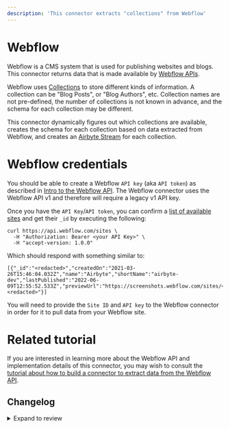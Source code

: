 ```yaml
---
description: 'This connector extracts "collections" from Webflow'
---
```


# Webflow

Webflow is a CMS system that is used for publishing websites and blogs. This connector returns data that is made available by [Webflow APIs](https://developers.webflow.com/).

Webflow uses [Collections](https://developers.webflow.com/#collections) to store different kinds of information. A collection can be "Blog Posts", or "Blog Authors", etc. Collection names are not pre-defined, the number of collections is not known in advance, and the schema for each collection may be different.

This connector dynamically figures out which collections are available, creates the schema for each collection based on data extracted from Webflow, and creates an [Airbyte Stream](https://docs.airbyte.com/connector-development/cdk-python/full-refresh-stream/) for each collection.

# Webflow credentials

You should be able to create a Webflow `API key` (aka `API token`) as described in [Intro to the Webflow API](https://university.webflow.com/lesson/intro-to-the-webflow-api). The Webflow connector uses the Webflow API v1 and therefore will require a legacy v1 API key.

Once you have the `API Key`/`API token`, you can confirm a [list of available sites](https://developers.webflow.com/#sites) and get their `_id` by executing the following:

```
curl https://api.webflow.com/sites \
  -H "Authorization: Bearer <your API Key>" \
  -H "accept-version: 1.0.0"
```

Which should respond with something similar to:

```
[{"_id":"<redacted>","createdOn":"2021-03-26T15:46:04.032Z","name":"Airbyte","shortName":"airbyte-dev","lastPublished":"2022-06-09T12:55:52.533Z","previewUrl":"https://screenshots.webflow.com/sites/<redacted>","timezone":"America/Los_Angeles","database":"<redacted>"}]
```

You will need to provide the `Site ID` and `API key` to the Webflow connector in order for it to pull data from your Webflow site.

# Related tutorial

If you are interested in learning more about the Webflow API and implementation details of this connector, you may wish to consult the [tutorial about how to build a connector to extract data from the Webflow API](https://airbyte.com/tutorials/extract-data-from-the-webflow-api).

## Changelog

<details>
  <summary>Expand to review</summary>

| Version | Date       | Pull Request                                             | Subject                                                                |
| :------ | :--------- | :------------------------------------------------------- | :--------------------------------------------------------------------- |
| 0.1.23 | 2024-10-05 | [46410](https://github.com/airbytehq/airbyte/pull/46410) | Update dependencies |
| 0.1.22 | 2024-09-28 | [46194](https://github.com/airbytehq/airbyte/pull/46194) | Update dependencies |
| 0.1.21 | 2024-09-21 | [45729](https://github.com/airbytehq/airbyte/pull/45729) | Update dependencies |
| 0.1.20 | 2024-09-14 | [45296](https://github.com/airbytehq/airbyte/pull/45296) | Update dependencies |
| 0.1.19 | 2024-08-31 | [45040](https://github.com/airbytehq/airbyte/pull/45040) | Update dependencies |
| 0.1.18 | 2024-08-24 | [44724](https://github.com/airbytehq/airbyte/pull/44724) | Update dependencies |
| 0.1.17 | 2024-08-17 | [44347](https://github.com/airbytehq/airbyte/pull/44347) | Update dependencies |
| 0.1.16 | 2024-08-10 | [43620](https://github.com/airbytehq/airbyte/pull/43620) | Update dependencies |
| 0.1.15 | 2024-08-03 | [43240](https://github.com/airbytehq/airbyte/pull/43240) | Update dependencies |
| 0.1.14 | 2024-07-27 | [42646](https://github.com/airbytehq/airbyte/pull/42646) | Update dependencies |
| 0.1.13 | 2024-07-20 | [42297](https://github.com/airbytehq/airbyte/pull/42297) | Update dependencies |
| 0.1.12 | 2024-07-13 | [41690](https://github.com/airbytehq/airbyte/pull/41690) | Update dependencies |
| 0.1.11 | 2024-07-10 | [41482](https://github.com/airbytehq/airbyte/pull/41482) | Update dependencies |
| 0.1.10 | 2024-07-09 | [41280](https://github.com/airbytehq/airbyte/pull/41280) | Update dependencies |
| 0.1.9 | 2024-07-06 | [40996](https://github.com/airbytehq/airbyte/pull/40996) | Update dependencies |
| 0.1.8 | 2024-06-26 | [40549](https://github.com/airbytehq/airbyte/pull/40549) | Migrate off deprecated auth package |
| 0.1.7 | 2024-06-25 | [40259](https://github.com/airbytehq/airbyte/pull/40259) | Update dependencies |
| 0.1.6 | 2024-06-22 | [40009](https://github.com/airbytehq/airbyte/pull/40009) | Update dependencies |
| 0.1.5 | 2024-06-06 | [39151](https://github.com/airbytehq/airbyte/pull/39151) | [autopull] Upgrade base image to v1.2.2 |
| 0.1.4 | 2024-05-21 | [38498](https://github.com/airbytehq/airbyte/pull/38498) | [autopull] base image + poetry + up_to_date |
| 0.1.3 | 2022-12-11 | [33315](https://github.com/airbytehq/airbyte/pull/33315) | Updates CDK to latest version and adds additional properties to schema |
| 0.1.2 | 2022-07-14 | [14689](https://github.com/airbytehq/airbyte/pull/14689) | Webflow added IDs to streams |
| 0.1.1 | 2022-06-22 | [13617](https://github.com/airbytehq/airbyte/pull/13617) | Updates Spec Documentation URL |
| 0.1.0 | 2022-06-22 | [13617](https://github.com/airbytehq/airbyte/pull/13617) | Initial release |

</details>
